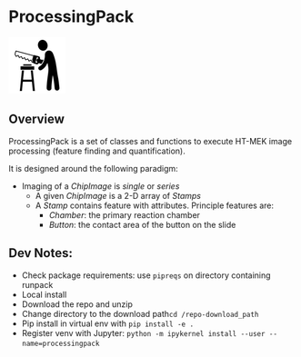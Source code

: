 # ProcessingPack
!["One Piece at a Time"](/resources/chip-working.png)

## Overview
ProcessingPack is a set of classes and functions to execute HT-MEK image processing (feature finding and quantification). 

It is designed around the following paradigm:
 - Imaging of a *ChipImage* is *single* or *series*
 	- A given *ChipImage* is a 2-D array of *Stamps*
 	- A *Stamp* contains feature with attributes. Principle features are:
 		- *Chamber*: the primary reaction chamber
 		- *Button*: the contact area of the button on the slide

## Dev Notes:
- Check package requirements: use `pipreqs` on directory containing runpack 
- Local install
 - Download the repo and unzip
 - Change directory to the download path`cd /repo-download_path`
 - Pip install in virtual env with `pip install -e .`
- Register venv with Jupyter: `python -m ipykernel install --user --name=processingpack`
